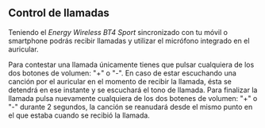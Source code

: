 Control de llamadas
------------------
Teniendo el *Energy Wireless BT4 Sport* sincronizado con tu móvil o smartphone podrás recibir llamadas y utilizar el micrófono integrado en el auricular. 

Para contestar una llamada únicamente tienes que pulsar cualquiera de los dos botones de volumen: "+" o "-". En caso de estar escuchando una canción por el auricular en el momento de recibir la llamada, ésta se detendrá en ese instante y se escuchará el tono de llamada. Para finalizar la llamada pulsa nuevamente cualquiera de los dos botenes de volumen: "+" o "-" durante 2 segundos, la canción se reanudará desde el mismo punto en el que estaba cuando se recibió la llamada.
